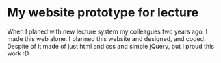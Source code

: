 # My website prototype for lecture
When I planed with new lecture system my colleagues two years ago, I made this web alone. 
I planned this website and designed, and coded.
Despite of it made of just html and css and simple jQuery, but I proud this work :D 
